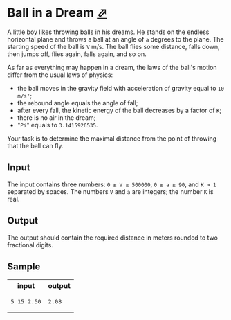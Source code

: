 # Ball in a Dream [⬀](https://acm.timus.ru/problem.aspx?space=1&num=1192)


A little boy likes throwing balls in his dreams. He stands on the endless horizontal plane and throws a ball at an angle of `a` degrees to the plane. The starting speed of the ball is `V` m/s. The ball flies some distance, falls down, then jumps off, flies again, falls again, and so on.

As far as everything may happen in a dream, the laws of the ball's motion differ from the usual laws of physics:
- the ball moves in the gravity field with acceleration of gravity equal to `10 m/s²`;
- the rebound angle equals the angle of fall;
- after every fall, the kinetic energy of the ball decreases by a factor of `K`;
- there is no air in the dream;
- "`Pi`" equals to `3.1415926535`.

Your task is to determine the maximal distance from the point of throwing that the ball can fly.

## Input

The input contains three numbers: `0 ≤ V ≤ 500000`, `0 ≤ a ≤ 90`, and `K > 1` separated by spaces. The numbers `V` and `a` are integers; the number `K` is real.

## Output

The output should contain the required distance in meters rounded to two fractional digits.

## Sample

<table>
<tr>
<th>input</th>
<th>output</th>
</tr>
<tr>
<td style="vertical-align: top">
<pre>
5 15 2.50
</pre>
</td>
<td style="vertical-align: top">
<pre>
2.08
</pre>
</td>
</tr>
</table>
